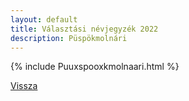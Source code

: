```yaml
---
layout: default
title: Választási névjegyzék 2022
description: Püspökmolnári
---
```


{% include Puuxspooxkmolnaari.html %}

[Vissza](./)
